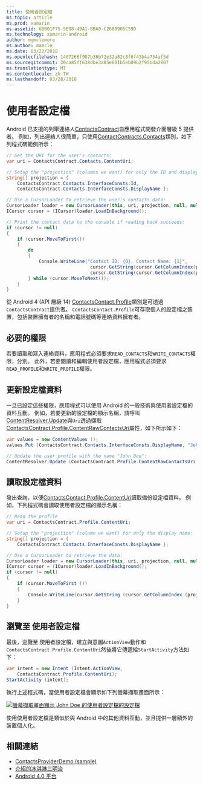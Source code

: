 ```yaml
---
title: 使用者設定檔
ms.topic: article
ms.prod: xamarin
ms.assetid: 6BB01F75-5E98-49A1-BBA0-C2680905C59D
ms.technology: xamarin-android
author: mgmclemore
ms.author: mamcle
ms.date: 03/22/2018
ms.openlocfilehash: 1407266f987b36b72e32a82c8f6f43b4a734af5d
ms.sourcegitcommit: 20ca85ff638dbe3a85e601b5eb09b2f95bda2807
ms.translationtype: MT
ms.contentlocale: zh-TW
ms.lasthandoff: 03/28/2018
---
```

# <a name="user-profile"></a>使用者設定檔

Android 已支援的列舉連絡人[ContactsContract](https://developer.xamarin.com/api/type/Android.Provider.ContactsContract/)自應用程式開發介面層級 5 提供者。 例如，列出連絡人很簡單，只使用[ContactContracts.Contacts](https://developer.xamarin.com/api/type/Android.Provider.ContactsContract+Contacts/)類別，如下列程式碼範例所示：

```csharp
// Get the URI for the user's contacts:
var uri = ContactsContract.Contacts.ContentUri;

// Setup the "projection" (columns we want) for only the ID and display name:
string[] projection = {
    ContactsContract.Contacts.InterfaceConsts.Id, 
    ContactsContract.Contacts.InterfaceConsts.DisplayName };

// Use a CursorLoader to retrieve the user's contacts data:
CursorLoader loader = new CursorLoader(this, uri, projection, null, null, null);
ICursor cursor = (ICursor)loader.LoadInBackground();

// Print the contact data to the console if reading back succeeds:
if (cursor != null)
{
    if (cursor.MoveToFirst())
    {
        do
        {
            Console.WriteLine("Contact ID: {0}, Contact Name: {1}",
                               cursor.GetString(cursor.GetColumnIndex(projection[0])),
                               cursor.GetString(cursor.GetColumnIndex(projection[1])));
        } while (cursor.MoveToNext());
    }
}
```

從 Android 4 (API 層級 14) [ContactsContact.Profile](https://developer.xamarin.com/api/type/Android.Provider.ContactsContract+Profile/)類別是可透過`ContactsContract`提供者。 `ContactsContact.Profile`可存取個人的設定檔之裝置，包括裝置擁有者的名稱和電話號碼等連絡資料擁有者。


## <a name="required-permissions"></a>必要的權限

若要讀取和寫入連絡資料，應用程式必須要求`READ_CONTACTS`和`WRITE_CONTACTS`權限，分別。
此外，若要閱讀和編輯使用者設定檔，應用程式必須要求`READ_PROFILE`和`WRITE_PROFILE`權限。


## <a name="updating-profile-data"></a>更新設定檔資料

一旦已設定這些權限，應用程式可以使用 Android 的一般技術與使用者設定檔的資料互動。 例如，若要更新的設定檔的顯示名稱，請呼叫[ContentResolver.Update](https://developer.xamarin.com/api/member/Android.Content.ContentResolver.Update)與`Uri`透過擷取[ContactsContract.Profile.ContentRawContactsUri](https://developer.xamarin.com/api/property/Android.Provider.ContactsContract+Profile.ContentRawContactsUri/)屬性，如下所示如下：

```csharp
var values = new ContentValues ();
values.Put (ContactsContract.Contacts.InterfaceConsts.DisplayName, "John Doe");

// Update the user profile with the name "John Doe":
ContentResolver.Update (ContactsContract.Profile.ContentRawContactsUri, values, null, null);
```

## <a name="reading-profile-data"></a>讀取設定檔資料

發出查詢，以便[ContactsContact.Profile.ContentUri](https://developer.xamarin.com/api/property/Android.Provider.ContactsContract+Profile.ContentUri/)讀取備份設定檔資料。 例如，下列程式碼會讀取使用者設定檔的顯示名稱：

```csharp
// Read the profile
var uri = ContactsContract.Profile.ContentUri;

// Setup the "projection" (column we want) for only the display name:
string[] projection = {
    ContactsContract.Contacts.InterfaceConsts.DisplayName };

// Use a CursorLoader to retrieve the data:
CursorLoader loader = new CursorLoader(this, uri, projection, null, null, null);
ICursor cursor = (ICursor)loader.LoadInBackground();
if (cursor != null)
{
    if (cursor.MoveToFirst ())
    {
        Console.WriteLine(cursor.GetString (cursor.GetColumnIndex (projection [0])));
    }
}
```

## <a name="navigating-to-the-user-profile"></a>瀏覽至 使用者設定檔

最後，巡覽至 使用者設定檔，建立與意圖`ActionView`動作和`ContactsContract.Profile.ContentUri`然後將它傳遞給`StartActivity`方法如下：

```csharp
var intent = new Intent (Intent.ActionView,
    ContactsContract.Profile.ContentUri);           
StartActivity (intent);
```

執行上述程式碼，當使用者設定檔會顯示如下列螢幕擷取畫面所示：

[![螢幕擷取畫面顯示 John Doe 的使用者設定檔的設定檔](user-profile-images/01-profile-screen-sml.png)](user-profile-images/01-profile-screen.png#lightbox)

使用使用者設定檔是類似於與 Android 中的其他資料互動，並且提供一層額外的裝置個人化。



## <a name="related-links"></a>相關連結

- [ContactsProviderDemo (sample)](https://developer.xamarin.com/samples/monodroid/ContactsProviderDemo/)
- [介紹的冰淇淋三明治](http://www.android.com/about/ice-cream-sandwich/)
- [Android 4.0 平台](http://developer.android.com/sdk/android-4.0.html)

